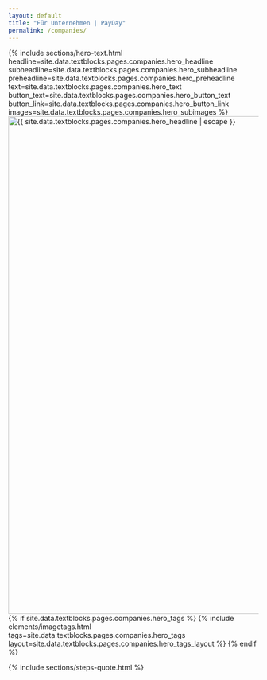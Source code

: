 ```yaml
---
layout: default
title: "Für Unternehmen | PayDay"
permalink: /companies/
---
```

<div class="px-4 pt-32 lg:pt-44 pb-24">
  <div class="flex flex-col 2xl:flex-row items-center gap-8 max-w-7xl mx-auto h-full w-full">
        <!-- Text Content -->
        {% include sections/hero-text.html 
          headline=site.data.textblocks.pages.companies.hero_headline
          subheadline=site.data.textblocks.pages.companies.hero_subheadline
          preheadline=site.data.textblocks.pages.companies.hero_preheadline
          text=site.data.textblocks.pages.companies.hero_text
          button_text=site.data.textblocks.pages.companies.hero_button_text
          button_link=site.data.textblocks.pages.companies.hero_button_link
          images=site.data.textblocks.pages.companies.hero_subimages
          %}
        <!-- Image -->
        <div class="w-full max-w-md lg:w-1/2 flex justify-end relative mt-8 lg:mt-0 ml-auto">
            <img
              srcset="{{ site.data.textblocks.pages.companies.hero_image | relative_url }}-400w.webp 400w, {{ site.data.textblocks.pages.companies.hero_image | relative_url }}-600w.webp 600w, {{ site.data.textblocks.pages.companies.hero_image | relative_url }}-800w.webp 800w"
              sizes="(max-width: 400px) 400px, (max-width: 600px) 600px, (min-width: 601px) 800px"
              src="{{ site.data.textblocks.pages.companies.hero_image | relative_url }}.webp"
              alt="{{ site.data.textblocks.pages.companies.hero_headline | escape }}"    
              width="1000"
              height="1000"
              class="max-h-128 object-contain w-full max-w-md reveal"
            />
            <!-- Tags -->
            {% if site.data.textblocks.pages.companies.hero_tags %}
              {% include elements/imagetags.html tags=site.data.textblocks.pages.companies.hero_tags layout=site.data.textblocks.pages.companies.hero_tags_layout %}
            {% endif %}
        </div>
    </div>
  </div>

  {% include sections/steps-quote.html %}